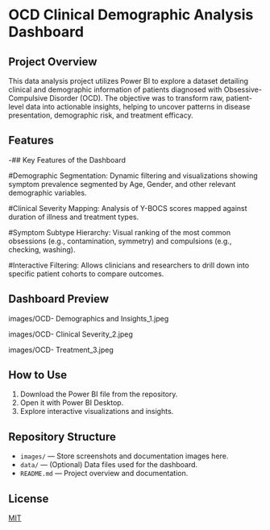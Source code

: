 # OCD Clinical Demographic Analysis Dashboard

## Project Overview

This data analysis project utilizes Power BI to explore a dataset detailing clinical and demographic information of patients diagnosed with Obsessive-Compulsive Disorder (OCD). The objective was to transform raw, patient-level data into actionable insights, helping to uncover patterns in disease presentation, demographic risk, and treatment efficacy.

## Features

-## Key Features of the Dashboard

#Demographic Segmentation: Dynamic filtering and visualizations showing symptom prevalence segmented by Age, Gender, and other relevant demographic variables.

#Clinical Severity Mapping: Analysis of Y-BOCS scores mapped against duration of illness and treatment types.

#Symptom Subtype Hierarchy: Visual ranking of the most common obsessions (e.g., contamination, symmetry) and compulsions (e.g., checking, washing).

#Interactive Filtering: Allows clinicians and researchers to drill down into specific patient cohorts to compare outcomes.

## Dashboard Preview

images/OCD- Demographics and Insights_1.jpeg

images/OCD- Clinical Severity_2.jpeg

images/OCD- Treatment_3.jpeg

## How to Use

1. Download the Power BI file from the repository.
2. Open it with Power BI Desktop.
3. Explore interactive visualizations and insights.

## Repository Structure

- `images/` — Store screenshots and documentation images here.
- `data/` — (Optional) Data files used for the dashboard.
- `README.md` — Project overview and documentation.

## License

[MIT](LICENSE)
